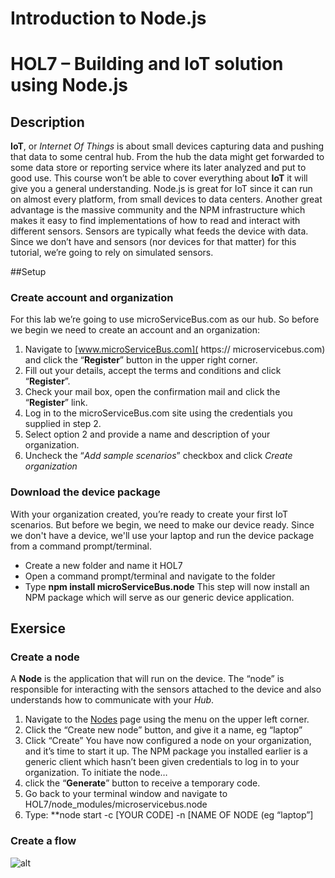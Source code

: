 # Introduction to Node.js
# HOL7 – Building and IoT solution using Node.js
## Description
**IoT**, or *Internet Of Things* is about small devices capturing data and pushing that data to some central hub. From the hub the data might get forwarded to some data store or reporting service where its later analyzed and put to good use. This course won’t be able to cover everything about **IoT** it will give you a general understanding.
Node.js is great for IoT since it can run on almost every platform, from small devices to data centers. Another great advantage is the massive community and the NPM infrastructure which makes it easy to find implementations of how to read and interact with different sensors. Sensors are typically what feeds the device with data. 
Since we don’t have and sensors (nor devices for that matter) for this tutorial, we’re going to rely on simulated sensors.

##Setup
### Create account and organization
For this lab we’re going to use microServiceBus.com as our hub. So before we begin we need to create an account and an organization:

1. Navigate to [www.microServiceBus.com]( https:// microservicebus.com) and click the “**Register**” button in the upper right corner. 
2. Fill out your details, accept the terms and conditions and click “**Register**”. 
3. Check your mail box, open the confirmation mail and click the “**Register**” link. 
4. Log in to the microServiceBus.com site using the credentials you supplied in step 2. 
5. Select option 2 and provide a name and description of your organization. 
6. Uncheck the “*Add sample scenarios*” checkbox and click *Create organization* 

### Download the device package
With your organization created, you’re ready to create your first IoT scenarios. But before we begin, we need to make our device ready. Since we don't have a device, we'll use your laptop and run the device package from a command prompt/terminal. 
* Create a new folder and name it HOL7
* Open a command prompt/terminal and navigate to the folder
* Type **npm install microServiceBus.node**
This step will now install an NPM package which will serve as our generic device application.

## Exersice

### Create a node
A **Node** is the application that will run on the device. The “node” is responsible for interacting with the sensors attached to the device and also understands how to communicate with your *Hub*.
1. Navigate to the [Nodes]( https://www.microservicebus.com/Nodes) page using the menu on the upper left corner.
2. Click the “Create new node” button, and give it a name, eg “laptop”
3. Click “Create”
You have now configured a node on your organization, and it’s time to start it up. The NPM package you installed earlier is a generic client which hasn’t been given credentials to log in to your organization. To initiate the node…
1. click the “**Generate**” button to receive a temporary code.
2. Go back to your terminal window and navigate to HOL7/node_modules/microservicebus.node
3. Type: **node start -c [YOUR CODE] -n [NAME OF NODE (eg “laptop”]


### Create a flow

![alt](https://microservicebus.blob.core.windows.net/sample/hol7_1.jpg)
